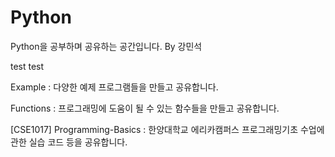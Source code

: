 # Python
Python을 공부하며 공유하는 공간입니다.   By 강민석

test
test


Example : 다양한 예제 프로그램들을 만들고 공유합니다.

Functions : 프로그래밍에 도움이 될 수 있는 함수들을 만들고 공유합니다.

[CSE1017] Programming-Basics : 한양대학교 에리카캠퍼스 프로그래밍기초 수업에 관한 실습 코드 등을 공유합니다.
